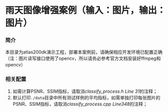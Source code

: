 # 雨天图像增强案例（输入：图片，输出：图片）

### 简介

本目录为atlas200dk演示工程，部署本案例前，请确保相应开发环境已配置正确（注：图片读写接口使用了opencv，所以请务必参考官方文档安装好ffmpeg和opencv）



### 相关配置

1. 如需计算PSNR、SSIM指标，请取消*classify_process.h Line 31*的注释；
2. 默认打印`./data`目录中所有测试样例的平均指标，如需单独打印每张图片的PSNR、SSIM指标，请取消*classify_process.cpp Line348*的注释；

